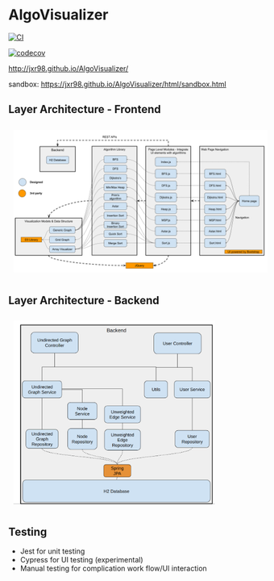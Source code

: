# AlgoVisualizer

[![CI](https://github.com/jxr98/AlgoVisualizer/actions/workflows/test.yml/badge.svg?branch=master)](https://github.com/jxr98/AlgoVisualizer/actions/workflows/test.yml)

[![codecov](https://codecov.io/gh/jxr98/AlgoVisualizer/branch/master/graph/badge.svg?token=0PDTWCHB7U)](https://codecov.io/gh/jxr98/AlgoVisualizer)

http://jxr98.github.io/AlgoVisualizer/

sandbox: https://jxr98.github.io/AlgoVisualizer/html/sandbox.html

## Layer Architecture - Frontend
[<img src="/readme/img1.png"
width="800"
    hspace="10" vspace="10">](/readme/img1.png)

## Layer Architecture - Backend
[<img src="/readme/img2.png" 
width="400"
    hspace="10" vspace="10">](/readme/img2.png)
## Testing
- Jest for unit testing
- Cypress for UI testing (experimental)
- Manual testing for complication work flow/UI interaction
